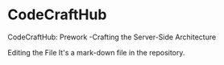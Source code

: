 # CodeCraftHub
CodeCraftHub: Prework -Crafting the Server-Side Architecture

Editing the File
It's a mark-down file in the repository.
